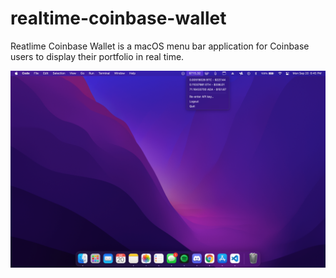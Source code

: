# realtime-coinbase-wallet

Reatlime Coinbase Wallet is a macOS menu bar application for Coinbase users to display their portfolio in real time.

![image info](./example.png)
